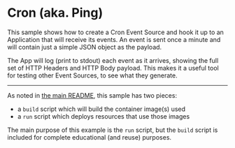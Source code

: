 # Cron (aka. Ping)

This sample shows how to create a Cron Event Source and hook it up
to an Application that will receive its events. An event is sent once a
minute and will contain just a simple JSON object as the payload.

The App will log (print to stdout) each event as it arrives, showing the
full set of HTTP Headers and HTTP Body payload. This makes it a useful
tool for testing other Event Sources, to see what they generate.

- - -

As noted in [the main README](../README.md), this sample has two pieces:

- a `build` script which will build the container image(s) used
- a `run` script which deploys resources that use those images

The main purpose of this example is the `run` script, but the `build`
script is included for complete educational (and reuse) purposes. 
